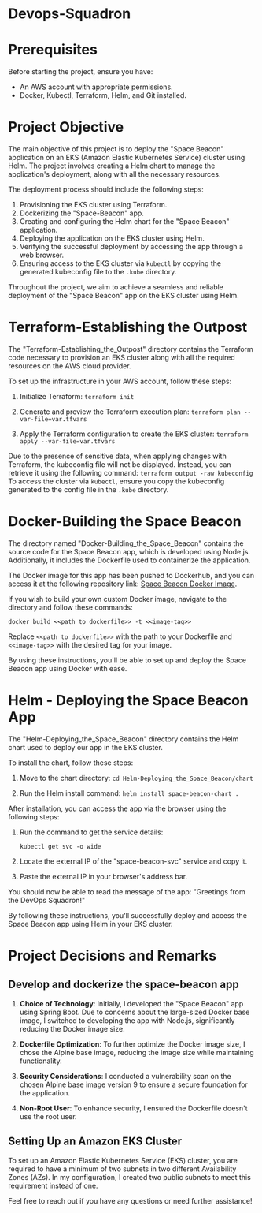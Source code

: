 # Devops-Squadron
# Prerequisites

Before starting the project, ensure you have:

- An AWS account with appropriate permissions.
- Docker, Kubectl, Terraform, Helm, and Git installed.

# Project Objective

The main objective of this project is to deploy the "Space Beacon" application on an EKS (Amazon Elastic Kubernetes Service) cluster using Helm. The project involves creating a Helm chart to manage the application's deployment, along with all the necessary resources.

The deployment process should include the following steps:

1. Provisioning the EKS cluster using Terraform.
2. Dockerizing the "Space-Beacon" app.
3. Creating and configuring the Helm chart for the "Space Beacon" application.
4. Deploying the application on the EKS cluster using Helm.
5. Verifying the successful deployment by accessing the app through a web browser.
6. Ensuring access to the EKS cluster via `kubectl` by copying the generated kubeconfig file to the `.kube` directory.

Throughout the project, we aim to achieve a seamless and reliable deployment of the "Space Beacon" app on the EKS cluster using Helm.


# Terraform-Establishing the Outpost

The "Terraform-Establishing_the_Outpost" directory contains the Terraform code necessary to provision an EKS cluster along with all the required resources on the AWS cloud provider.

To set up the infrastructure in your AWS account, follow these steps:

1. Initialize Terraform:
   `terraform init`

3. Generate and preview the Terraform execution plan:
  `terraform plan --var-file=var.tfvars`
5. Apply the Terraform configuration to create the EKS cluster:
   `terraform apply --var-file=var.tfvars`

Due to the presence of sensitive data, when applying changes with Terraform, the kubeconfig file will not be displayed. Instead, you can retrieve it using the following command:
   `terraform output -raw kubeconfig`
To access the cluster via `kubectl`, ensure you copy the kubeconfig generated to the config file in the `.kube` directory.

# Docker-Building the Space Beacon

The directory named "Docker-Building_the_Space_Beacon" contains the source code for the Space Beacon app, which is developed using Node.js. Additionally, it includes the Dockerfile used to containerize the application.

The Docker image for this app has been pushed to Dockerhub, and you can access it at the following repository link: [Space Beacon Docker Image](https://hub.docker.com/repository/docker/rayenrhimi/spacebeacon/general).

If you wish to build your own custom Docker image, navigate to the directory and follow these commands:

`docker build <<path to dockerfile>> -t <<image-tag>>`

Replace `<<path to dockerfile>>` with the path to your Dockerfile and `<<image-tag>>` with the desired tag for your image.

By using these instructions, you'll be able to set up and deploy the Space Beacon app using Docker with ease.

# Helm - Deploying the Space Beacon App

The "Helm-Deploying_the_Space_Beacon" directory contains the Helm chart used to deploy our app in the EKS cluster.

To install the chart, follow these steps:

1. Move to the chart directory:
   `cd Helm-Deploying_the_Space_Beacon/chart`
   

2. Run the Helm install command:
    `helm install space-beacon-chart .`

   
After installation, you can access the app via the browser using the following steps:

1. Run the command to get the service details:

   `kubectl get svc -o wide`


2. Locate the external IP of the "space-beacon-svc" service and copy it.

3. Paste the external IP in your browser's address bar.

You should now be able to read the message of the app: "Greetings from the DevOps Squadron!"

By following these instructions, you'll successfully deploy and access the Space Beacon app using Helm in your EKS cluster.

# Project Decisions and Remarks 
## Develop and dockerize the space-beacon app
1. **Choice of Technology**: Initially, I developed the "Space Beacon" app using Spring Boot. Due to concerns about the large-sized Docker base image, I switched to developing the app with Node.js, significantly reducing the Docker image size.

2. **Dockerfile Optimization**: To further optimize the Docker image size, I chose the Alpine base image, reducing the image size while maintaining functionality.

3. **Security Considerations**: I conducted a vulnerability scan on the chosen Alpine base image version 9 to ensure a secure foundation for the application.

4. **Non-Root User**: To enhance security, I ensured the Dockerfile doesn't use the root user.

## Setting Up an Amazon EKS Cluster

To set up an Amazon Elastic Kubernetes Service (EKS) cluster, you are required to have a minimum of two subnets in two different Availability Zones (AZs). In my configuration, I created two public subnets to meet this requirement instead of one.

   
















Feel free to reach out if you have any questions or need further assistance!
